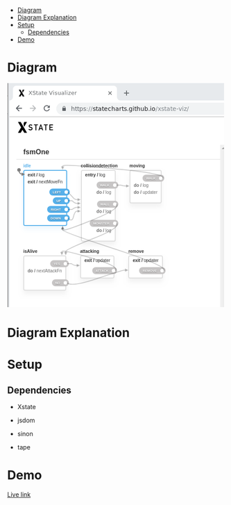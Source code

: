 - [Diagram](#org9ff0967)
- [Diagram Explanation](#orgc0aa1c7)
- [Setup](#org9408b37)
  - [Dependencies](#org9aba5ff)
- [Demo](#org046dbf3)



<a id="org9ff0967"></a>

# Diagram

![img](chart.png)


<a id="orgc0aa1c7"></a>

# Diagram Explanation


<a id="org9408b37"></a>

# Setup


<a id="org9aba5ff"></a>

## Dependencies

-   Xstate

-   jsdom

-   sinon

-   tape


<a id="org046dbf3"></a>

# Demo

[Live link](https://diegoperezm.github.io/roguelike/src/index.html)
